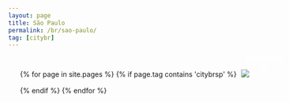 ```yaml
---
layout: page
title: São Paulo
permalink: /br/sao-paulo/
tag: [citybr]
---
```


<style type="text/css">
  ul{
    display: inline-block;
    margin: 0 auto;
  }
  ul li{
    display: inline-block;
    margin: 5px;
  }
  h2{
    position: relative;
    color: #fff;
    font-size: 16px;
    text-align: center;
  }
  h2 span{
    position: absolute;
    left: 10px;
    bottom: 10px;
  }
</style>

<div class="home">

  <ul class="post-list">
    {% for page in site.pages %}
      {% if page.tag contains 'citybrsp' %}
      <li>
        <h2>
          <span>{{ page.title }}</span>
          <a class="post-link" href="{{ page.url | prepend: site.baseurl }}"><img src="{{ page.image }}"></a>
        </h2>
      </li>
      {% endif %}
    {% endfor %}
  </ul>

</div>
